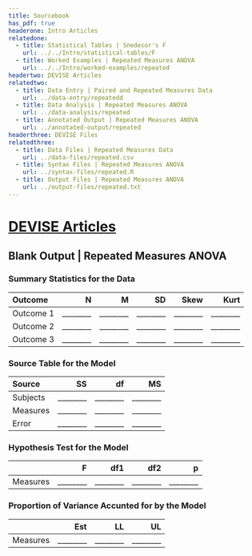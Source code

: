 ```yaml
---
title: Sourcebook
has_pdf: true
headerone: Intro Articles
relatedone:
  - title: Statistical Tables | Snedecor's F
    url: ../../Intro/statistical-tables/F
  - title: Worked Examples | Repeated Measures ANOVA
    url: ../../Intro/worked-examples/repeated
headertwo: DEVISE Articles
relatedtwo:
  - title: Data Entry | Paired and Repeated Measures Data
    url: ../data-entry/repeatedd
  - title: Data Analysis | Repeated Measures ANOVA
    url: ../data-analysis/repeated
  - title: Annotated Output | Repeated Measures ANOVA
    url: ../annotated-output/repeated
headerthree: DEVISE Files
relatedthree:
  - title: Data Files | Repeated Measures Data
    url: ../data-files/repeated.csv
  - title: Syntax Files | Repeated Measures ANOVA
    url: ../syntax-files/repeated.R
  - title: Output Files | Repeated Measures ANOVA
    url: ../output-files/repeated.txt
---
```


# [DEVISE Articles](../index.md)

## Blank Output | Repeated Measures ANOVA

### Summary Statistics for the Data

| Outcome   | N   | M   | SD  | Skew | Kurt |
|:----------|----:|----:|----:|-----:|-----:|
| Outcome 1 | ________ | ________ | ________ | ________ | ________ |
| Outcome 2 | ________ | ________ | ________ | ________ | ________ |
| Outcome 3 | ________ | ________ | ________ | ________ | ________ |

### Source Table for the Model

| Source   | SS   | df  | MS  |
|:---------|-----:|----:|----:|
| Subjects | ________ | ________ | ________ |
| Measures | ________ | ________ | ________ |
| Error    | ________ | ________ | ________ |

### Hypothesis Test for the Model

|          | F   | df1 | df2 | p   |
|:---------|----:|----:|----:|----:|
| Measures | ________ | ________ | ________ | ________ |

### Proportion of Variance Accunted for by the Model

|          | Est  | LL   | UL   |
|:---------|-----:|-----:|-----:|
| Measures | ________ | ________ | ________ |
